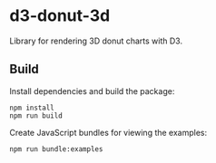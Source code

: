 # d3-donut-3d
Library for rendering 3D donut charts with D3.

## Build
Install dependencies and build the package:

~~~
npm install
npm run build
~~~


Create JavaScript bundles for viewing the examples:

~~~
npm run bundle:examples
~~~
